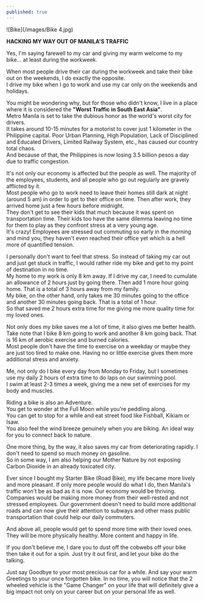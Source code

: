 ```yaml
---
published: true
---
```

![Bike](/images/Bike 4.jpg)

**HACKING MY WAY OUT OF MANILA'S TRAFFIC**

Yes, I'm saying farewell to my car and giving my warm welcome to my bike... at least during the workweek.

When most people drive their car during the workweek and take their bike out on the weekends, I do exactly the opposite.   
I drive my bike when I go to work and use my car only on the weekends and holidays.

You might be wondering why, but for those who didn't know, I live in a place where it is considered the **"Worst Traffic in South East Asia"**.   
Metro Manila is set to take the dubious honor as the world's worst city for drivers.   
It takes around 10-15 minutes for a motorist to cover just 1 kilometer in the Philippine capital.
Poor Urban Planning, High Population, Lack of Disciplined and Educated Drivers, Limited Railway System, etc., has caused our country total chaos.   
And because of that, the Philippines is now losing 3.5 billion pesos a day due to traffic congestion.

It's not only our economy is affected but the people as well. The majority of the employees, students, and all people who go out regularly are gravely afflicted by it.   
Most people who go to work need to leave their homes still dark at night (around 5 am) in order to get to their office on time.
Then after work, they arrived home just a few hours before midnight.   
They don't get to see their kids that much because it was spent on transportation time. Their kids too have the same dilemma leaving no time for them to play as they confront stress at a very young age.   
It's crazy! Employees are stressed out commuting so early in the morning and mind you, they haven't even reached their office yet which is a hell more of quantified tension.

I personally don't want to feel that stress. So instead of taking my car out and just get stuck in traffic, I would rather ride my bike and get to my point of destination in no time.   
My home to my work is only 8 km away. If I drive my car, I need to cumulate an allowance of 2 hours just by going there. Then add 1 more hour going home. That is a total of 3 hours away from my family.   
My bike, on the other hand, only takes me 30 minutes going to the office and another 30 minutes going back. That is a total of 1 hour.   
So that saved me 2 hours extra time for me giving me more quality time for my loved ones.

Not only does my bike saves me a lot of time, it also gives me better health.   
Take note that I bike 8 km going to work and another 8 km going back. That is 16 km of aerobic exercise and burned calories.   
Most people don't have the time to exercise on a weekday or maybe they are just too tired to make one. Having no or little exercise gives them more additional stress and anxiety.

Me, not only do I bike every day from Monday to Friday, but I sometimes use my daily 2 hours of extra time to do laps on our swimming pool.   
I swim at least 2-3 times a week, giving me a new set of exercises for my body and muscles. 

Riding a bike is also an Adventure.   
You get to wonder at the Full Moon while you're peddling along.   
You can get to stop for a while and eat street food like Fishball, Kikiam or Isaw.   
You also feel the wind breeze genuinely when you are biking. An ideal way for you to connect back to nature.

One more thing, by the way, it also saves my car from deteriorating rapidly. I don't need to spend so much money on gasoline.   
So in some way, I am also helping our Mother Nature by not exposing Carbon Dioxide in an already toxicated city. 

Ever since I bought my Starter Bike (Road Bike), my life became more lively and more pleasant.
If only more people would do what I do, then Manila's traffic won't be as bad as it is now. 
Our economy would be thriving. Companies would be making more money from their well-rested and not stressed employees. Our government doesn't need to build more additional roads and can now give their attention to subways and other mass public transportation that could help our daily commuters.

And above all, people would get to spend more time with their loved ones. They will be more physically healthy. More content and happy in life.

If you don't believe me, I dare you to dust off the cobwebs off your bike then take it out for a spin. 
Just try it out first, and let your bike do the talking.

Just say Goodbye to your most precious car for a while. And say your warm Greetings to your once forgotten bike. 
In no time, you will notice that the 2 wheeled vehicle is the "Game Changer" on your life that will definitely give a big impact not only on your career but on your personal life as well.
